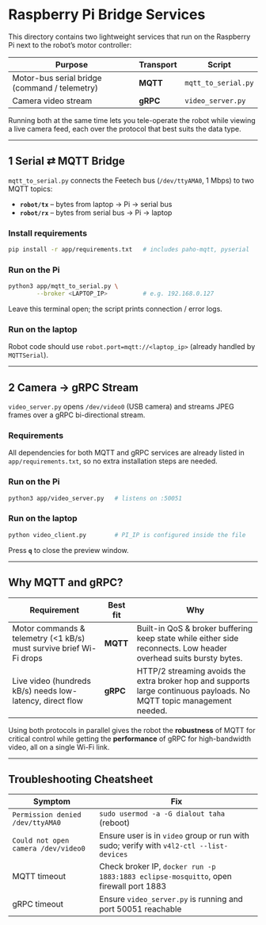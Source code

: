 # Raspberry Pi Bridge Services

This directory contains two lightweight services that run on the Raspberry Pi next to the robot’s motor controller:

| Purpose | Transport | Script |
|---------|-----------|--------|
| Motor-bus serial bridge (command / telemetry) | **MQTT** | `mqtt_to_serial.py` |
| Camera video stream | **gRPC** | `video_server.py` |

Running both at the same time lets you tele-operate the robot while viewing a live camera feed, each over the protocol that best suits the data type.

---

## 1  Serial ⇄ MQTT Bridge

`mqtt_to_serial.py` connects the Feetech bus (`/dev/ttyAMA0`, 1 Mbps) to two MQTT topics:

* **`robot/tx`** – bytes from laptop → Pi → serial bus
* **`robot/rx`** – bytes from serial bus → Pi → laptop

### Install requirements
```bash
pip install -r app/requirements.txt   # includes paho-mqtt, pyserial
```

### Run on the Pi
```bash
python3 app/mqtt_to_serial.py \
        --broker <LAPTOP_IP>          # e.g. 192.168.0.127
```
Leave this terminal open; the script prints connection / error logs.

### Run on the laptop
Robot code should use `robot.port=mqtt://<laptop_ip>` (already handled by `MQTTSerial`).

---

## 2  Camera → gRPC Stream

`video_server.py` opens `/dev/video0` (USB camera) and streams JPEG frames over a gRPC bi-directional stream.

### Requirements
All dependencies for both MQTT and gRPC services are already listed in `app/requirements.txt`, so no extra installation steps are needed.

### Run on the Pi
```bash
python3 app/video_server.py   # listens on :50051
```

### Run on the laptop
```bash
python video_client.py        # PI_IP is configured inside the file
```
Press **`q`** to close the preview window.

---

## Why MQTT **and** gRPC?

| Requirement                       | Best fit | Why |
|-----------------------------------|----------|-----|
| Motor commands & telemetry (<1 kB/s) must survive brief Wi-Fi drops | **MQTT** | Built-in QoS & broker buffering keep state while either side reconnects. Low header overhead suits bursty bytes. |
| Live video (hundreds kB/s) needs low-latency, direct flow | **gRPC** | HTTP/2 streaming avoids the extra broker hop and supports large continuous payloads. No MQTT topic management needed. |

Using both protocols in parallel gives the robot the **robustness** of MQTT for critical control while getting the **performance** of gRPC for high-bandwidth video, all on a single Wi-Fi link.

---

## Troubleshooting Cheatsheet

| Symptom | Fix |
|---------|-----|
| `Permission denied /dev/ttyAMA0` | `sudo usermod -a -G dialout taha` (reboot) |
| `Could not open camera /dev/video0` | Ensure user is in `video` group or run with sudo; verify with `v4l2-ctl --list-devices` |
| MQTT timeout | Check broker IP, `docker run -p 1883:1883 eclipse-mosquitto`, open firewall port 1883 |
| gRPC timeout | Ensure `video_server.py` is running and port 50051 reachable |
